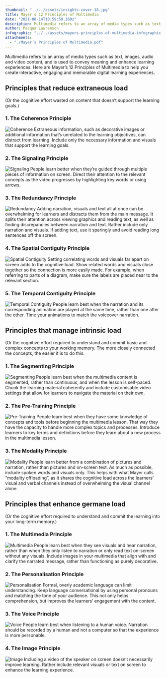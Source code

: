 ```yaml
---
thumbnail: "../../assets/insights-cover-18.jpg"
title: Mayer's 12 Principles of Multimedia 
date: "2021-08-14T10:59:59.169z"
description: Multimedia refers to an array of media types such as text, images, audio and video content, and is used to convey meaning and enhance learning experiences. Here are Mayer’s 12 Principles of Multimedia to help you create interactive, engaging and memorable digital learning experiences.
author: Pasqua Lawrenson
infographic: "../../assets/mayers-principles-of-multimedia-infographic-preview.png"
attachments:
  - "./Mayer’s Principles of Multimedia.pdf"
---
```


Multimedia refers to an array of media types such as text, images, audio and video content, and is used to convey meaning and enhance learning experiences. Here are Mayer’s 12 Principles of Multimedia to help you create interactive, engaging and memorable digital learning experiences.

## Principles that reduce extraneous load

(Or the cognitive effort wasted on content that doesn’t support the learning goals.)

### 1. The Coherence Principle

![Coherence](./mayers-principles-of-multimedia-coherence.png?align=left&height=100&width=110) Extraneous information, such as decorative images or additional information that’s unrelated to the learning objectives, can distract from learning. Include only the necessary information and visuals that support the learning goals.

### 2. The Signaling Principle

![Signaling](./mayers-principles-of-multimedia-signaling.png?align=right&height=100&width=110) People learn better when they’re guided through multiple pieces of information on screen. Direct their attention to the relevant concepts as the video progresses by highlighting key words or using arrows.

### 3. The Redundancy Principle

![Redundancy](./mayers-principles-of-multimedia-redundancy.png?align=left&height=100&width=110) Adding narration, visuals and text all at once can be overwhelming for learners and distracts them from the main message. It splits their attention across viewing graphics and reading text, as well as finding discrepancies between narration and text. Rather include only narration and visuals. If adding text, use it sparingly and avoid reading long sentences off the screen.

### 4. The Spatial Contiguity Principle

![Spatial Contiguity](./mayers-principles-of-multimedia-spatial-contiguity.png?align=right&height=100&width=110) Setting correlating words and visuals far apart on screen adds to the cognitive load. Show related words and visuals close together so the connection is more easily made. For example, when referring to parts of a diagram, make sure the labels are placed near to the relevant section.

### 5. The Temporal Contiguity Principle

![Temporal Contiguity](./mayers-principles-of-multimedia-temporal-contiguity.png?align=left&height=100&width=110) People learn best when the narration and its corresponding animation are played at the same time, rather than one after the other. Time your animations to match the voiceover narration.

## Principles that manage intrinsic load

(Or the cognitive effort required to understand and commit basic and complex concepts to your working memory. The more closely connected the concepts, the easier it is to do this.

### 1. The Segmenting Principle

![Segmenting](./mayers-principles-of-multimedia-segmenting.png?align=right&height=100&width=110) People learn best when the multimedia content is segmented, rather than continuous, and when the lesson is self-paced. Chunk the learning material coherently and include customisable video settings that allow for learners to navigate the material on their own.

### 2. The Pre-Training Principle

![Pre-Training](./mayers-principles-of-multimedia-pre-training.png?align=left&height=100&width=110) People learn best when they have some knowledge of concepts and tools before beginning the multimedia lesson. That way they have the capacity to handle more complex topics and processes. Introduce learners to key terms and definitions before they learn about a new process in the multimedia lesson.

### 3. The Modality Principle

![Modality](./mayers-principles-of-multimedia-modality.png?align=right&height=100&width=110) People learn better from a combination of pictures and narration, rather than pictures and on-screen text. As much as possible, include spoken words and visuals only. This helps with what Mayer calls “modality offloading”, as it shares the cognitive load across the learners’ visual and verbal channels instead of overwhelming the visual channel alone.

## Principles that enhance germane load

(Or the cognitive effort required to understand and commit the learning into your long-term memory.)

### 1. The Multimedia Principle

![Multimedia](./mayers-principles-of-multimedia-multimedia.png?align=left&height=100&width=110) People learn best when they see visuals and hear narration, rather than when they only listen to narration or only read text on-screen without any visuals. Include images in your multimedia that align with and clarify the narrated message, rather than functioning as purely decorative.

### 2. The Personalisation Principle

![Personalisation](./mayers-principles-of-multimedia-personalisation.png?align=right&height=100&width=110) Formal, overly academic language can limit understanding. Keep language conversational by using personal pronouns and matching the tone of your audience. This not only helps comprehension, but improves the learners’ engagement with the content.

### 3. The Voice Principle

![Voice](./mayers-principles-of-multimedia-voice.png?align=left&height=100&width=110) People learn best when listening to a human voice. Narration should be recorded by a human and not a computer so that the experience is more personable.

### 4. The Image Principle

![Image](./mayers-principles-of-multimedia-image.png?align=right&height=100&width=110) Including a video of the speaker on screen doesn’t necessarily improve learning. Rather include relevant visuals or text on screen to enhance the learning experience.
